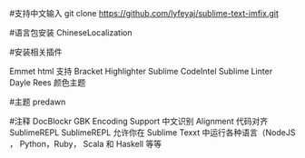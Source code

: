 #支持中文输入
git clone https://github.com/lyfeyaj/sublime-text-imfix.git

#语言包安装
ChineseLocalization

#安装相关插件

Emmet html				支持
Bracket Highlighter
Sublime CodeIntel
Sublime Linter
Dayle Rees				颜色主题

#主题
predawn

#注释
Doc​Blockr
GBK Encoding Support 中文识别
Alignment            代码对齐
SublimeREPL SublimeREPL 允许你在 Sublime Texxt 中运行各种语言（NodeJS ， Python，Ruby， Scala 和 Haskell 等等